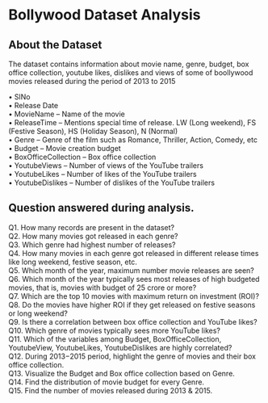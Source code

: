 # Bollywood Dataset Analysis
## About the Dataset

The dataset contains information about movie name, genre, budget, box office collection, youtube likes, dislikes and views of some of boollywood movies released during the period of 2013 to 2015

  • SlNo <br>
  • Release Date <br>
  • MovieName – Name of the movie <br> 
  • ReleaseTime – Mentions special time of release. LW (Long weekend), FS (Festive Season), HS (Holiday Season), N (Normal) <br>
  • Genre – Genre of the film such as Romance, Thriller, Action, Comedy, etc <br>
  • Budget – Movie creation budget <br>
  • BoxOfficeCollection – Box office collection <br>
  • YoutubeViews – Number of views of the YouTube trailers <br>
  • YoutubeLikes – Number of likes of the YouTube trailers <br>
  • YoutubeDislikes – Number of dislikes of the YouTube trailers<br>

## Question answered during analysis.

  Q1. How many records are present in the dataset?<br>
  Q2. How many movies got released in each genre?<br>
  Q3. Which genre had highest number of releases?<br>
  Q4. How many movies in each genre got released in different release times like long weekend, festive season, etc.<br>
  Q5. Which month of the year, maximum number movie releases are seen?<br>
  Q6. Which month of the year typically sees most releases of high budgeted movies, that is, movies with budget of 25 crore or more?<br>
  Q7. Which are the top 10 movies with maximum return on investment (ROI)?<br>
  Q8. Do the movies have higher ROI if they get released on festive seasons or long weekend?<br>
  Q9. Is there a correlation between box office collection and YouTube likes?<br>
  Q10. Which genre of movies typically sees more YouTube likes?<br>
  Q11. Which of the variables among Budget, BoxOfficeCollection, YoutubeView, YoutubeLikes, YoutubeDislikes are highly correlated?<br>
  Q12. During 2013−2015 period, highlight the genre of movies and their box office collection.<br>
  Q13. Visualize the Budget and Box office collection based on Genre.<br>
  Q14. Find the distribution of movie budget for every Genre.<br>
  Q15. Find the number of movies released during 2013 & 2015.<br>
